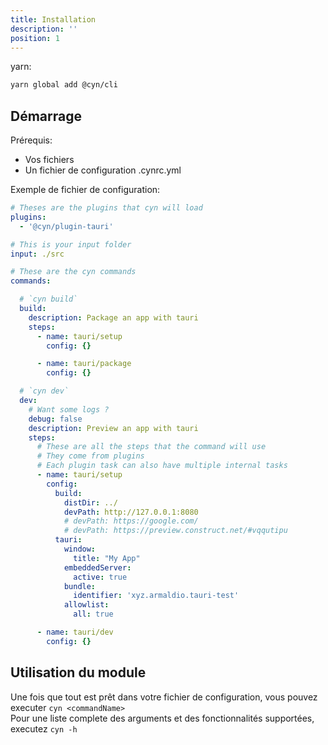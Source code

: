 ```yaml
---
title: Installation
description: ''
position: 1
---
```


yarn:
```sh
yarn global add @cyn/cli
```

## Démarrage
Prérequis:
- Vos fichiers
- Un fichier de configuration .cynrc.yml

Exemple de fichier de configuration:

```yml
# Theses are the plugins that cyn will load
plugins:
  - '@cyn/plugin-tauri'

# This is your input folder
input: ./src

# These are the cyn commands
commands:

  # `cyn build`
  build:
    description: Package an app with tauri
    steps:
      - name: tauri/setup
        config: {}

      - name: tauri/package
        config: {}

  # `cyn dev`
  dev:
    # Want some logs ?
    debug: false
    description: Preview an app with tauri
    steps:
      # These are all the steps that the command will use
      # They come from plugins
      # Each plugin task can also have multiple internal tasks
      - name: tauri/setup
        config:
          build:
            distDir: ../
            devPath: http://127.0.0.1:8080
            # devPath: https://google.com/
            # devPath: https://preview.construct.net/#vqqutipu
          tauri:
            window:
              title: "My App"
            embeddedServer:
              active: true
            bundle:
              identifier: 'xyz.armaldio.tauri-test'
            allowlist:
              all: true

      - name: tauri/dev
        config: {}
```

## Utilisation du module
Une fois que tout est prêt dans votre fichier de configuration, vous pouvez executer `cyn <commandName>`  
Pour une liste complete des arguments et des fonctionnalités supportées, executez `cyn -h`
